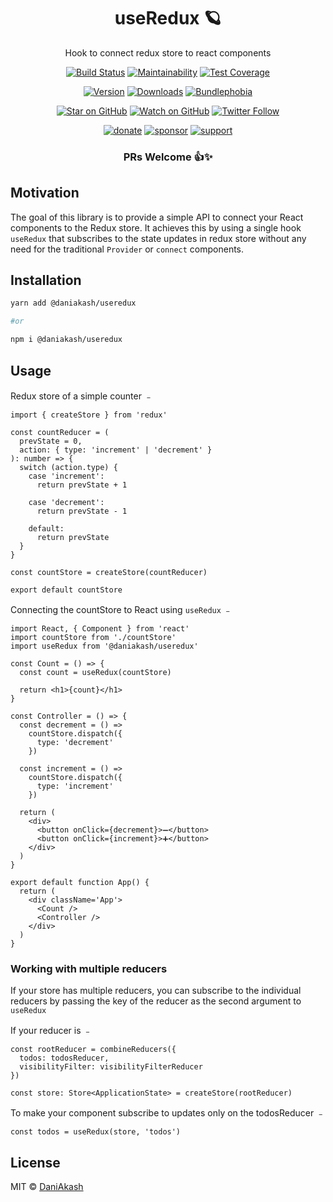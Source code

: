 <div align="center">

# useRedux 🪐

Hook to connect redux store to react components

[![Build Status][build-badge]][build]
[![Maintainability][maintainability-badge]][maintainability-url]
[![Test Coverage][coverage-badge]][coverage-url]

[![Version][version-badge]][package]
[![Downloads][downloads-badge]][npmtrends]
[![Bundlephobia][bundle-phobia-badge]][bundle-phobia]

[![Star on GitHub][github-star-badge]][github-star]
[![Watch on GitHub][github-watch-badge]][github-watch]
[![Twitter Follow][twitter-badge]][twitter]

[![donate][coffee-badge]][coffee-url]
[![sponsor][sponsor-badge]][sponsor-url]
[![support][support-badge]][support-url]

### PRs Welcome 👍✨

</div>

## Motivation

The goal of this library is to provide a simple API to connect your React components to the Redux store. It achieves this by using a single hook `useRedux` that subscribes to the state updates in redux store without any need for the traditional `Provider` or `connect` components.

## Installation

```bash
yarn add @daniakash/useredux

#or

npm i @daniakash/useredux
```

## Usage

Redux store of a simple counter ﹣

```tsx
import { createStore } from 'redux'

const countReducer = (
  prevState = 0,
  action: { type: 'increment' | 'decrement' }
): number => {
  switch (action.type) {
    case 'increment':
      return prevState + 1

    case 'decrement':
      return prevState - 1

    default:
      return prevState
  }
}

const countStore = createStore(countReducer)

export default countStore
```

Connecting the countStore to React using `useRedux` ﹣

```tsx
import React, { Component } from 'react'
import countStore from './countStore'
import useRedux from '@daniakash/useredux'

const Count = () => {
  const count = useRedux(countStore)

  return <h1>{count}</h1>
}

const Controller = () => {
  const decrement = () =>
    countStore.dispatch({
      type: 'decrement'
    })

  const increment = () =>
    countStore.dispatch({
      type: 'increment'
    })

  return (
    <div>
      <button onClick={decrement}>➖</button>
      <button onClick={increment}>➕</button>
    </div>
  )
}

export default function App() {
  return (
    <div className='App'>
      <Count />
      <Controller />
    </div>
  )
}
```

### Working with multiple reducers

If your store has multiple reducers, you can subscribe to the individual reducers by passing the key of the reducer as the second argument to `useRedux`

If your reducer is ﹣

```tsx
const rootReducer = combineReducers({
  todos: todosReducer,
  visibilityFilter: visibilityFilterReducer
})

const store: Store<ApplicationState> = createStore(rootReducer)
```

To make your component subscribe to updates only on the todosReducer ﹣

```tsx
const todos = useRedux(store, 'todos')
```

## License

MIT © [DaniAkash](https://github.com/DaniAkash)

[coffee-badge]: https://img.shields.io/badge/-%E2%98%95%EF%B8%8F%20buy%20me%20a%20coffee-e85b46
[coffee-url]: https://www.buymeacoffee.com/daniakash
[sponsor-badge]: https://img.shields.io/badge/-%F0%9F%8F%85%20sponsor%20this%20project-e85b46
[sponsor-url]: https://www.buymeacoffee.com/daniakash/e/6983
[support-badge]: https://img.shields.io/badge/-Get%20Support-e85b46
[support-url]: https://www.buymeacoffee.com/daniakash/e/7030
[build]: https://github.com/react-native-toolkit/useRedux/actions
[build-badge]: https://github.com/react-native-toolkit/useRedux/workflows/build/badge.svg
[coverage-badge]: https://api.codeclimate.com/v1/badges/a17808d5e49c028fc7b9/test_coverage
[coverage-url]: https://codeclimate.com/github/react-native-toolkit/useRedux/test_coverage
[maintainability-badge]: https://api.codeclimate.com/v1/badges/a17808d5e49c028fc7b9/maintainability
[maintainability-url]: https://codeclimate.com/github/react-native-toolkit/useRedux/maintainability
[bundle-phobia-badge]: https://badgen.net/bundlephobia/minzip/@daniakash/useredux
[bundle-phobia]: https://bundlephobia.com/result?p=@daniakash/useredux
[downloads-badge]: https://img.shields.io/npm/dm/@daniakash/useredux.svg
[npmtrends]: http://www.npmtrends.com/@daniakash/useredux
[package]: https://www.npmjs.com/package/@daniakash/useredux
[version-badge]: https://img.shields.io/npm/v/@daniakash/useredux.svg
[twitter]: https://twitter.com/dani_akash_
[twitter-badge]: https://img.shields.io/twitter/follow/dani_akash_?style=social
[github-watch-badge]: https://img.shields.io/github/watchers/react-native-toolkit/useredux.svg?style=social
[github-watch]: https://github.com/react-native-toolkit/useredux/watchers
[github-star-badge]: https://img.shields.io/github/stars/react-native-toolkit/useredux.svg?style=social
[github-star]: https://github.com/react-native-toolkit/useredux/stargazers
